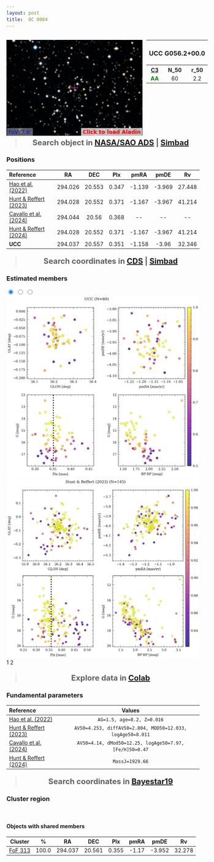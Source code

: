 ```yaml
---
layout: post
title:  OC 0084
---
```

<div style="display: flex; justify-content: space-between; width:720px;height:250px">
<div style="text-align: center;">

<!-- Static image + data attributes for FOV and target -->
<img id="aladin_img"
     data-umami-event="aladin_load"
     src="https://raw.githubusercontent.com/ucc23/Q1P/main/plots/oc0084_aladin.webp"
     alt="Click to load Aladin Lite" 
     style="width:355px;height:250px; cursor: pointer;"
     data-fov="0.073" 
     data-target="294.037 20.557"/>
<!-- Div to contain Aladin Lite viewer -->
<div id="aladin-lite-div" style="width:355px;height:250px;display:none;"></div>
<!-- Aladin Lite script (will be loaded after the image is clicked) -->
<script src="{{ site.baseurl }}/scripts/aladin_load.js"></script>

</div>
<!-- Left block -->

<table style="width:355px;height:250px;">
  <!-- Row 1 (title) -->
  <tr>
    <td colspan="5"><h3>UCC G056.2+00.0</h3></td>
  </tr>
  <!-- Row 2 -->
  <tr>
    <th style="text-align: center;"><a href="https://ucc.ar/faq#what-is-the-c3-parameter" title="Combined class">C3</a></th>
    <th style="text-align: center;"><div title="Stars with membership probability >50%">N_50</div></th>
    <th style="text-align: center;"><div title="Radius that contains half the members [arcmin]">r_50</div></th>
  </tr>
  <!-- Row 3 -->
  <tr>
    <td style="text-align: center;"><span style="color: green; font-weight: bold;">A</span><span style="color: green; font-weight: bold;">A</span></td>
    <td style="text-align: center;">60</td>
    <td style="text-align: center;">2.2</td>
  </tr>
</table>
</div>

> <p style="text-align:center; font-weight: bold; font-size:20px">Search object in <a data-umami-event="nasa_search" href="https://ui.adsabs.harvard.edu/search/q=%20collection%3Aastronomy%20body%3A%22OC%200084%22&sort=date%20desc%2C%20bibcode%20desc&p_=0" target="_blank">NASA/SAO ADS</a> | <a data-umami-event="simbad_search" href="https://simbad.cds.unistra.fr/simbad/sim-id-refs?Ident=oc0084" target="_blank">Simbad</a></p>


### Positions

| Reference    | RA    | DEC   | Plx  | pmRA  | pmDE   |  Rv  |
| :---         | :---: | :---: | :---: | :---: | :---: | :---: |
|[Hao et al. (2022)](https://ui.adsabs.harvard.edu/abs/2022A%26A...660A...4H) | 294.026 | 20.553 | 0.347 | -1.139 | -3.969 | 27.448 |
|[Hunt & Reffert (2023)](https://ui.adsabs.harvard.edu/abs/2023A%26A...673A.114H) | 294.028 | 20.552 | 0.371 | -1.167 | -3.967 | 41.214 |
|[Cavallo et al. (2024)](https://ui.adsabs.harvard.edu/abs/2024AJ....167...12C) | 294.044 | 20.56 | 0.368 | -- | -- | -- |
|[Hunt & Reffert (2024)](https://ui.adsabs.harvard.edu/abs/2024A%26A...686A..42H) | 294.028 | 20.552 | 0.371 | -1.167 | -3.967 | 41.214 |
| **UCC** |294.037 | 20.557 | 0.351 | -1.158 | -3.96 | 32.346 |

> <p style="text-align:center; font-weight: bold; font-size:20px">Search coordinates in <a data-umami-event="cds_coord_search" href="https://cdsportal.u-strasbg.fr/?target=294.037,+20.557" target="_blank">CDS</a> | <a data-umami-event="simbad_coord_search" href="https://simbad.cds.unistra.fr/mobile/object_list.html?coord=294.037%2020.557&output=json&radius=5&userEntry=oc0084" target="_blank">Simbad</a></p>

### Estimated members

<div class="carousel">
<input type="radio" name="radio-btn" id="slide1" checked>
<input type="radio" name="radio-btn" id="slide1">
<input type="radio" name="radio-btn" id="slide2">
<div class="slides">
<div class="slide">
<a href="https://raw.githubusercontent.com/ucc23/Q1P/main/plots/UCC/oc0084.webp" target="_blank">
<img src="https://raw.githubusercontent.com/ucc23/Q1P/main/plots/UCC/oc0084.webp" alt="OC 0084 UCC">
</a>
</div>
<div class="slide">
<a href="https://raw.githubusercontent.com/ucc23/Q1P/main/plots/HUNT23/oc0084.webp" target="_blank">
<img src="https://raw.githubusercontent.com/ucc23/Q1P/main/plots/HUNT23/oc0084.webp" alt="OC 0084 HUNT23">
</a>
</div>
</div>
<div class="indicators">
<label for="slide1">1</label>
<label for="slide2">2</label>
</div>
</div>


> <p style="text-align:center; font-weight: bold; font-size:20px">Explore data in <a data-umami-event="colab" href="https://colab.research.google.com/github/ucc23/ucc/blob/main/assets/notebook.ipynb" target="_blank">Colab</a></p>


### Fundamental parameters

| Reference |  Values |
| :---      |  :---:  |
| [Hao et al. (2022)](https://ui.adsabs.harvard.edu/abs/2022A%26A...660A...4H) | `AG=1.5, age=8.2, Z=0.016` |
| [Hunt & Reffert (2023)](https://ui.adsabs.harvard.edu/abs/2023A%26A...673A.114H) | `AV50=4.253, diffAV50=2.804, MOD50=12.033, logAge50=8.011` |
| [Cavallo et al. (2024)](https://ui.adsabs.harvard.edu/abs/2024AJ....167...12C) | `AV50=4.14, dMod50=12.25, logAge50=7.97, [Fe/H]50=0.47` |
| [Hunt & Reffert (2024)](https://ui.adsabs.harvard.edu/abs/2024A%26A...686A..42H) | `MassJ=1929.66` |

> <p style="text-align:center; font-weight: bold; font-size:20px">Search coordinates in <a data-umami-event="bayestar" href="http://argonaut.skymaps.info/query?lon=56.21%20&lat=-0.078&coordsys=gal&mapname=bayestar2019" target="_blank">Bayestar19</a></p>


### Cluster region

<html lang="en">
  <body>
    <center>
    <div id="plot-params"
         data-oc-name="oc0084"
         data-ra-center="294.03"
         data-dec-center="20.55"
         data-rad-deg="2.2"
         data-plx="0.351">
    </div>
    <div id="plot-container">
        <div id="plot"></div>
    </div>
    <script defer type="module" src="{{ site.baseurl }}/scripts/radec_scatter.js"></script>
    </center>
  </body>
</html>
<br>


#### Objects with shared members

| Cluster | <span title="Percentage of members that this OC shares with the ones listed">%</span>   | RA   | DEC   | Plx   | pmRA  | pmDE  | Rv    |
| :---:   | :-: |:---: | :---: | :---: | :---: | :---: | :---: |
|[FoF 313](/_clusters/fof313/)| 100.0 | 294.037 | 20.561 | 0.355 | -1.17 | -3.952 | 32.278 |